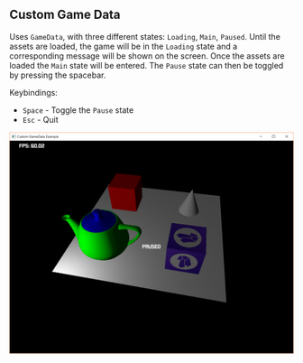 ## Custom Game Data

Uses `GameData`, with three different states: `Loading`, `Main`, `Paused`.  Until the assets are loaded, the game will be in the `Loading` state and a corresponding message will be shown on the screen. Once the assets are loaded the `Main` state will be entered. The `Pause` state can then be toggled by pressing the spacebar.

Keybindings:

* `Space` - Toggle the `Pause` state
* `Esc` - Quit

![game data example screenshot](./screenshot.png)
